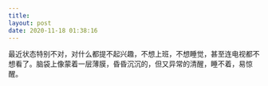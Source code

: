 ```yaml
---
title: 
layout: post
date: 2020-11-18 01:38:16
---
```


最近状态特别不对，对什么都提不起兴趣，不想上班，不想睡觉，甚至连电视都不想看了。脑袋上像蒙着一层薄膜，昏昏沉沉的，但又异常的清醒，睡不着，易惊醒。
